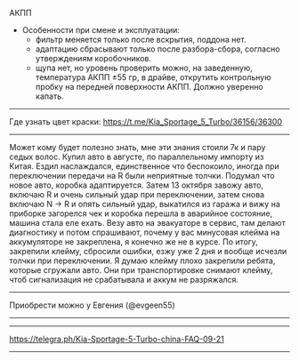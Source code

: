 
АКПП

- Особенности при смене и эксплуатации: 
  - фильтр меняется только после вскрытия, поддона нет.
  - адаптацию сбрасывают только после разбора-сбора, согласно утверждениям коробочников.
  - щупа нет, но уровень проверить можно, на заведенную, температура АКПП ±55 гр, в драйве, открутить контрольную пробку на передней поверхности АКПП. Должно уверенно капать.

----

Где узнать цвет краски: https://t.me/Kia_Sportage_5_Turbo/36156/36300 


-----

Может кому будет полезно знать, мне эти знания стоили 7к и пару седых волос.
Купил авто в августе, по параллельному импорту из Китая. Ездил наслаждался, единственное что беспокоило, иногда при переключении передачи на R были неприятные толчки. Подумал что новое авто, коробка адаптируется.
Затем 13 октября завожу авто, включаю R и очень сильный удар при переключении, затем снова включаю N -> R и опять сильный удар, выкатился из гаража и вижу на приборке загорелся  чек и коробка перешла в аварийное состояние, машина стала еле ехать.
Везу авто на эвакуаторе в сервис, там делают диагностику и потом спрашивают, почему у вас минусовая клейма на аккумуляторе не закреплена, я конечно же не в курсе.
По итогу, закрепили клейму, сбросили ошибки, езжу уже 2 дня и вообще исчезли толчки при переключении. 
Я думаю клейму плохо закрепили ребята, которые сгружали авто. Они при транспортировке снимают клейму, чтоб сигнализация не срабатывала и аккум не разряжался.


----
Приобрести можно у Евгения (@evgeen55)

----

----
https://telegra.ph/Kia-Sportage-5-Turbo-china-FAQ-09-21

----

